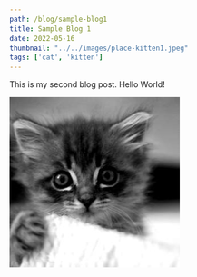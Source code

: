 ```yaml
---
path: /blog/sample-blog1
title: Sample Blog 1
date: 2022-05-16
thumbnail: "../../images/place-kitten1.jpeg"
tags: ['cat', 'kitten']
---
```


This is my second blog post. Hello World!

![Kitten!](../../images/place-kitten1.jpeg)
